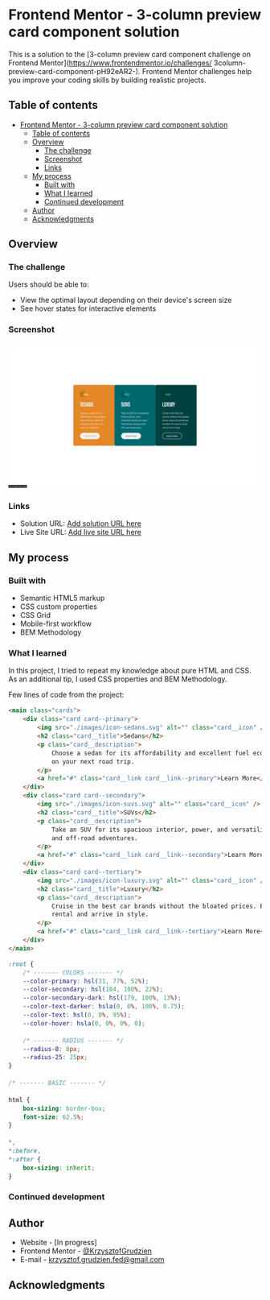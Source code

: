 # Frontend Mentor - 3-column preview card component solution

This is a solution to the [3-column preview card component challenge on Frontend Mentor](https://www.frontendmentor.io/challenges/
3column-preview-card-component-pH92eAR2-). Frontend Mentor challenges help you improve your coding skills by building realistic projects.  

## Table of contents

- [Frontend Mentor - 3-column preview card component solution](#frontend-mentor---3-column-preview-card-component-solution)
  - [Table of contents](#table-of-contents)
  - [Overview](#overview)
    - [The challenge](#the-challenge)
    - [Screenshot](#screenshot)
    - [Links](#links)
  - [My process](#my-process)
    - [Built with](#built-with)
    - [What I learned](#what-i-learned)
    - [Continued development](#continued-development)
  - [Author](#author)
  - [Acknowledgments](#acknowledgments)
## Overview

### The challenge

Users should be able to:

- View the optimal layout depending on their device's screen size
- See hover states for interactive elements

### Screenshot

![](./screenshot.jpg)

### Links

- Solution URL: [Add solution URL here](https://github.com/KrzysztofGrudzien/frontend-mentor-3-column-card-component)
- Live Site URL: [Add live site URL here](https://krzysztofgrudzien.github.io/frontend-mentor-3-column-card-component/)

## My process

### Built with

- Semantic HTML5 markup
- CSS custom properties
- CSS Grid
- Mobile-first workflow
- BEM Methodology

### What I learned

In this project, I tried to repeat my knowledge about pure HTML and CSS. As an additional tip, I used CSS properties and BEM Methodology.

Few lines of code from the project:

```html
<main class="cards">
    <div class="card card--primary">
        <img src="./images/icon-sedans.svg" alt="" class="card__icon" />
        <h2 class="card__title">Sedans</h2>
        <p class="card__description">
            Choose a sedan for its affordability and excellent fuel economy. Ideal for cruising in the city or
            on your next road trip.
        </p>
        <a href="#" class="card__link card__link--primary">Learn More</a>
    </div>
    <div class="card card--secondary">
        <img src="./images/icon-suvs.svg" alt="" class="card__icon" />
        <h2 class="card__title">SUVs</h2>
        <p class="card__description">
            Take an SUV for its spacious interior, power, and versatility. Perfect for your next family vacation
            and off-road adventures.
        </p>
        <a href="#" class="card__link card__link--secondary">Learn More</a>
    </div>
    <div class="card card--tertiary">
        <img src="./images/icon-luxury.svg" alt="" class="card__icon" />
        <h2 class="card__title">Luxury</h2>
        <p class="card__description">
            Cruise in the best car brands without the bloated prices. Enjoy the enhanced comfort of a luxury
            rental and arrive in style.
        </p>
        <a href="#" class="card__link card__link--tertiary">Learn More</a>
    </div>
</main>
```
```css
:root {
    /* ------- COLORS ------- */
    --color-primary: hsl(31, 77%, 52%);
    --color-secondary: hsl(184, 100%, 22%);
    --color-secondary-dark: hsl(179, 100%, 13%);
    --color-text-darker: hsla(0, 0%, 100%, 0.75);
    --color-text: hsl(0, 0%, 95%);
    --color-hover: hsla(0, 0%, 0%, 0);

    /* ------- RADIUS ------- */
    --radius-8: 8px;
    --radius-25: 25px;
}

/* ------- BASIC ------- */

html {
    box-sizing: border-box;
    font-size: 62.5%;
}

*,
*:before,
*:after {
    box-sizing: inherit;
}
```

### Continued development

## Author

- Website - [In progress]
- Frontend Mentor - [@KrzysztofGrudzien](https://www.frontendmentor.io/profile/KrzysztofGrudzien)
- E-mail - krzysztof.grudzien.fed@gmail.com

## Acknowledgments
